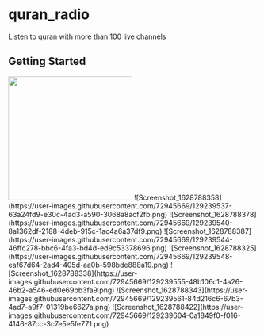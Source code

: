 # quran_radio

Listen to quran with more than 100 live channels

## Getting Started

<img src="https://user-images.githubusercontent.com/72945669/129239354-db840d0f-232e-4c92-ab70-d223cd39a218.png" width="250" height="250">
![Screenshot_1628788358](https://user-images.githubusercontent.com/72945669/129239537-63a24fd9-e30c-4ad3-a590-3068a8acf2fb.png)
![Screenshot_1628788378](https://user-images.githubusercontent.com/72945669/129239540-8a1362df-2188-4deb-915c-1ac4a6a37df9.png)
![Screenshot_1628788387](https://user-images.githubusercontent.com/72945669/129239544-46ffc278-bbc6-4fa3-bd4d-ed9c53378696.png)
![Screenshot_1628788325](https://user-images.githubusercontent.com/72945669/129239548-eaf67d64-2ad4-405d-aa0b-598bde888a19.png)
![Screenshot_1628788338](https://user-images.githubusercontent.com/72945669/129239555-48b106c1-4a26-46b2-a546-ed0e69bb3fa9.png)
![Screenshot_1628788343](https://user-images.githubusercontent.com/72945669/129239561-84d216c6-67b3-4ad7-a9f7-01319be6627a.png)
![Screenshot_1628788422](https://user-images.githubusercontent.com/72945669/129239604-0a1849f0-f016-4146-87cc-3c7e5e5fe771.png)

